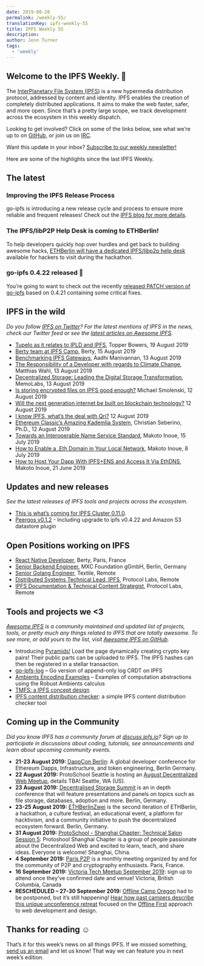 ```yaml
---
date: 2019-08-20
permalink: /weekly-55/
translationKey: ipfs-weekly-55
title: IPFS Weekly 55
description:
author: Jenn Turner
tags:
  - 'weekly'
---
```


## Welcome to the IPFS Weekly. 👋

The [InterPlanetary File System (IPFS)](https://ipfs.io/) is a new hypermedia distribution protocol, addressed by content and identity. IPFS enables the creation of completely distributed applications. It aims to make the web faster, safer, and more open. Since that’s a pretty large scope, we track development across the ecosystem in this weekly dispatch.

Looking to get involved? Click on some of the links below, see what we’re up to on [GitHub](https://github.com/ipfs), or join us on [IRC](https://riot.im/app/#/room/#ipfs:matrix.org).

Want this update in your inbox? [Subscribe to our weekly newsletter!](http://eepurl.com/gL2Pi5)

Here are some of the highlights since the last IPFS Weekly.

## The latest

### Improving the IPFS Release Process

go-ipfs is introducing a new release cycle and process to ensure more reliable and frequent releases! Check out the [IPFS blog for more details](https://blog.ipfs.io/2019-08-14-ipfs-release-process/).

### The IPFS/libP2P Help Desk is coming to ETHBerlin!

To help developers quickly hop over hurdles and get back to building awesome hacks, [ETHBerlin will have a dedicated IPFS/libp2p help desk](https://medium.com/pinata/the-ipfs-libp2p-help-desk-is-coming-to-ethberlin-9754fadaf095) available for hackers to visit during the hackathon.

### go-ipfs 0.4.22 released 📣

You’re going to want to check out the recently [released PATCH version of go-ipfs](https://blog.ipfs.io/054-go-ipfs-0.4.22) based on 0.4.21 containing some critical fixes.

## IPFS in the wild

_Do you follow [IPFS on Twitter](https://twitter.com/IPFSbot)? For the latest mentions of IPFS in the news, check our Twitter feed or see the [latest articles on Awesome IPFS](https://awesome.ipfs.io/articles/)._

- [Tupelo as it relates to IPLD and IPFS](https://medium.com/@tobowers/under-the-hood-tupelo-uses-ipld-libp2p-and-it-also-makes-use-of-bitswap-2d8007ba664c), Topper Bowers, 19 August 2019
- [Berty team at IPFS Camp](https://berty.tech/blog/ipfs-camp/), Berty, 15 August 2019
- [Benchmarking IPFS Gateways](https://aadhi.rocks/benchmarking-ipfs-gateways/), Aadhi Manivannan, 13 August 2019
- [The Responsibility of a Developer with regards to Climate Change](https://blog.m7w3.de/responsibility-of-a-developer-climate-change.html), Matthias Wahl, 13 August 2019
- [Decentralized Storage: Leading the Digital Storage Transformation](https://medium.com/@memolabs/decentralized-storage-leading-the-digital-storage-transformation-dc27514efa7f), MemoLabs, 13 August 2019
- [Is storing encrypted files on IPFS good enough?](https://medium.com/@mikesmolenski/is-storing-encrypted-files-on-ipfs-good-enough-959cbc843a37) Michael Smolenski, 12 August 2019
- [Will the next generation internet be built on blockchain technology?](https://medium.com/@bitghosted/will-the-next-generation-internet-be-built-on-blockchain-technology-e4af1dde8839) 12 August 2019
- [I know IPFS, what’s the deal with Qri?](https://qri.io/docs/concepts/ipfs_to_qri/) 12 August 2019
- [Ethereum Classic’s Amazing Kademlia System](https://medium.com/@cseberino/ethereum-classics-amazing-kademlia-system-e6c60c73014d), Christian Seberino, Ph.D., 12 August 2019
- [Towards an Interoperable Name Service Standard](https://medium.com/the-ethereum-name-service/towards-interoperable-name-service-standard-9e6c0dd0ee35), Makoto Inoue, 15 July 2019
- [How to Enable a .Eth Domain in Your Local Network](https://medium.com/the-ethereum-name-service/how-to-enable-eth-domain-in-your-local-network-9ef4c7e01003), Makoto Inoue, 8 July 2019
- [How to Host Your Dapp With IPFS+ENS and Access It Via EthDNS](https://medium.com/the-ethereum-name-service/how-to-host-your-dapp-with-ipfs-ens-and-access-it-via-ethdns-c96046059d87), Makoto Inoue, 21 June 2019

## Updates and new releases

_See the latest releases of IPFS tools and projects across the ecosystem._

- [This is what’s coming for IPFS Cluster 0.11.0](https://github.com/ipfs/ipfs-cluster/blob/0.11.0/changelog/CHANGELOG.md).
- [Peergos v0.1.2](https://alpha.peergos.net/public/peergos/releases/v0.1.2) - Including upgrade to ipfs v0.4.22 and Amazon S3 datastore plugin

## Open Positions working on IPFS

- [React Native Developer](https://berty.tech/jobs/react-native-developer/), Berty, Paris, France
- [Senior Backend Engineer](https://www.golangprojects.com/golang-go-job-dcr-Senior-Backend-Engineer-Berlin-MXC-Foundation-gGmbH.html), MXC Foundation gGmbH, Berlin, Germany
- [Senior Golang Engineer](https://www.golangprojects.com/golang-go-job-def-Senior-Golang-Engineer-Remote-Textile.html), Textile, Remote
- [Distributed Systems Technical Lead, IPFS](https://jobs.lever.co/protocol/9283f9b0-de64-4e1f-a221-5d02b0202198), Protocol Labs, Remote
- [IPFS Documentation & Technical Content Strategist](https://jobs.lever.co/protocol/e7db2c84-afd7-44a4-9a27-449c751d8289), Protocol Labs, Remote

## Tools and projects we <3

_[Awesome IPFS](https://awesome.ipfs.io/) is a community maintained and updated list of projects, tools, or pretty much any things related to IPFS that are totally awesome. To see more, or add yours to the list, visit [Awesome IPFS on GitHub](https://github.com/ipfs/awesome-ipfs)._

- Introducing [Pyramids!](https://gateway.pinata.cloud/ipfs/QmdeNiNrLeWZ6o6qFVLK9HQKgH75x8sk4hkTRQ1L2rQCiB/#landing) Load the page dynamically creating crypto key pairs! Their public parts can be uploaded to IPFS. The IPFS hashes can then be registered in a stellar transaction.
- [go-ipfs-log](https://github.com/berty/go-ipfs-log) – Go version of append-only log CRDT on IPFS
- [Ambients Encoding Examples](https://github.com/ambientsprotocol/encoding-examples) – Examples of computation abstractions using the Robust Ambients calculus
- [TMFS: a IPFS concept design](https://steempeak.com/ipfs/@vaultec/tmfs-a-ipfs-concept-design-znstyhyt)
- [IPFS content distribution checker](https://ownpaste.com/#!/ipfscheck): a simple IPFS content distribution checker tool

## Coming up in the Community

_Did you know IPFS has a community forum at [discuss.ipfs.io](https://discuss.ipfs.io/)? Sign up to participate in discussions about coding, tutorials, see announcements and learn about upcoming community events._

- **21-23 August 2019:** [DappCon Berlin](https://www.dappcon.io/): A global developer conference for Ethereum Dapps, Infrastructure, and token engineering, Berlin Germany.
- **22 August 2019:** ProtoSchool Seattle is hosting an
  [August Decentralized Web Meetup](https://www.meetup.com/ProtoSchool-Seattle-Learn-to-Make-the-Decentralized-Web/events/262328555/), details TBA! Seattle, WA (US).
- **23 August 2019:** [Decentralised Storage Summit](https://www.eventbrite.com/e/decentralised-storage-summit-tickets-62719912948) is an in depth conference that will feature presentations and panels on topics such as file storage, databases, adoption and more. Berlin, Germany.
- **23-25 August 2019:** [ETHBerlinZwei](https://ethberlinzwei.com/) is the second iteration of ETHBerlin, a hackathon, a culture festival, an educational event, a platform for hacktivism, and a community initiative to push the decentralized ecosystem forward. Berlin, Germany.
- **31 August 2019:** [ProtoSchool - Shanghai Chapter: Technical Salon Session 5](https://www.meetup.com/Shanghai-Decentralized-Systems-Meetup-Group/events/263835810/): Protoshool Shanghai Chapter is a group of people passionate about the Decentralized Web and excited to learn, teach, and share ideas. Everyone is welcome! Shanghai, China.
- **4 September 2019:** [Paris P2P](https://www.meetup.com/Paris-P2P/events/263171540/) is a monthly meeting organized by and for the community of P2P and cryptography enthusiasts. Paris, France.
- **16 September 2019:** [Victoria Tech Meetup September 2019](https://ti.to/fission/victoria-sept-2019): sign up to attend once they’ve confirmed date and venue! Victoria, British Columbia, Canada
- **RESCHEDULED – 27-30 September 2019:** [Offline Camp Oregon](http://offlinefirst.org/camp) had to be postponed, but it’s still happening! [Hear how past campers describe this unique unconference retreat](https://youtu.be/FNtpPW_7H1k) focused on the [Offline First](http://offlinefirst.org/) approach to web development and design.

## Thanks for reading ☺️

That’s it for this week’s news on all things IPFS. If we missed something, [send us an email](mailto:newsletter@ipfs.io) and let us know! That way we can feature you in next week’s edition.
